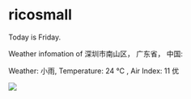 # ricosmall

Today is Friday.

Weather infomation of 深圳市南山区， 广东省， 中国: 

Weather: 小雨, Temperature: 24 ℃ , Air Index: 11 优

<img src="https://github-readme-stats.vercel.app/api?username=ricosmall&show_icons=true" />
